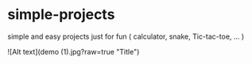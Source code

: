 # simple-projects
simple and easy projects just for fun ( calculator, snake, Tic-tac-toe, ... )


![Alt text](demo (1).jpg?raw=true "Title")

